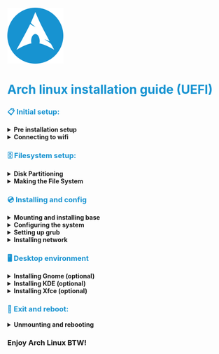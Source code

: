 ![Arch linux](logo.png)

<h1 style="color:#1793d1">Arch linux installation guide (UEFI)</h1>

<h3 style="color:#1793d1">📋 Initial setup:</h3>

<details>
  <summary>
    <strong>Pre installation setup</strong>
  </summary>

- `ls /usr/share/kbd/keymaps/**/*.map.gz | less` _list all the keymaps_
- default is `us` in case you want to change keymaps do `loadkeyes de-latin1` _example_
- `timedatectl set-ntp true` _enable ntp_
- `timedatectl status` _check ntp status_

</details>

<details>
  <summary>
    <strong>Connecting to wifi</strong>
  </summary>

You can check if you have internet connection by pining any ip address.

- `iwctl` _gets into the wifi iterface_
- `help` _to see available commands_
- `device list` _to see the available devices_
- `station` _< device > scan_
- `station < device > get-networks` _gets all the networks_
- (Connect on your prefered network)
- `station < device > connect < name >` _then input password_
- `station < device > show` _to see if you are connected_
- `exit`
- `ping archlinux.org` _to check if you are connected_

</details>

<h3 style="color:#1793d1">️🗄️️ Filesystem setup:</h3>

<details>
  <summary>
    <strong>Disk Partitioning</strong>
  </summary>

#### Creating the partitions

- `fdisk -l` _to list all the drives_
- `fdisk /dev/sda` _to partition our drive remember flag `m` for help_
- `g` _to create a gpt partition table_
- `n` _to create a new partition_
- `1` _to create a partition 1 (limit 128)_
- `Enter` _to go with default first sector_
- `+550M` _550M for EFI Partition_
- `n` _to create a new partition_
- `2` _to create a partition 2 (limit 128)_
- `Enter` _to go with default first sector_
- `+2G` _2G for Swap partition_
- `n` _to create a new partition_
- `3` _to create a partition 3 (limit 128)_
- `Enter` _to go with default first sector_
- `Enter` _to go with remaining space_

#### Changing partition types

- `t` _to change partition type `L` to list_
- `1` _to select partition 1_
- `1` _to change to EFI partition_
- `t` _to change partition type `L` to list_
- `2` _to select partition 2_
- `19` _to change to Linux Swap partition_
- `w` _to write all previous changes_

> _Note:_ Partition 3 is already Linux File System by default

</details>

<details>
  <summary>
    <strong>Making the File System</strong>
  </summary>

- `mkfs.fat -F32 /dev/sda1` _to make the EFI partition_
- `mkswap /dev/sda2` _to make the swap partition_
- `swapon /dev/sda2` _to activate the swap partition_
- `mkfs.ext4 /dev/sda3` _to make the Linux File System partition_

</details>

<h3 style="color:#1793d1">💿 Installing and config</h3>

<details>
  <summary>
    <strong>Mounting and installing base</strong>
  </summary>

- `mount /dev/sda3 /mnt` _to mount the Linux File System partition_
- `pacstrap /mnt base linux linux-firmware` _to install base_
- `genfstab -U /mnt >> /mnt/etc/fstab` _to create fstab_
- `arch-chroot /mnt` _to enter the new system_
</details>

<details>
  <summary>
    <strong>Configuring the system</strong>
  </summary>

- `ln -sf /usr/share/zoneinfo/Europe/Amsterdam /etc/localtime` _to set the timezone_
- `hwclock --systohc` _to set the hardware clock_

  > Uncomment your locale lines in `/etc/locale.gen`

- `pacman -S nano` _to install nano_
- `nano /etc/locale.gen` _to edit the locale_
- _uncomment the lines (en_US-UTF-8)_
- `locale-gen` _to generate the locale_
- `nano /etc/hostname` _to set the hostname (set the name you want)_
- `nano /etc/hosts` _to set the hosts (set the ip address you want)_
  Recommened list to hosts:

  - 127.0.0.1 localhost
  - ::1 localhost
  - 127.0.1.1 < hostname >.localdomain < hostname >

- `passwd` _to set the root password_
- `useradd -m < username > _to create your user_
- `passwd < username >` _to set the password_
- `usermod -aG wheel,audio,video,optical,power,storage,scanner < username >` _to add the user to the groups_
- `pacman -S sudo` _to install sudo_
- `EDITOR=nano visudo` _to edit the sudoers file_
  > Find the line to uncomment the %wheel group

</details>

<details>
 <summary>
   <strong>Setting up grub</strong>
  </summary>

- `pacman -S grub` _to install grub_
- `pacman -S efibootmgr dosfstools os-prober mtools` _to install the needed packages_
- `mkdir /boot/efi` _to create the efi directory_
- `mount /dev/sda1 /boot/efi` _to mount the efi partition_
- `grub-install --target=x86_64-efi --bootloader-id=grub_uefi --recheck` _to install grub_
- `grub-mkconfig -o /boot/grub/grub.cfg` _to create the grub.cfg file_
</details>

<details>
  <summary>
    <strong>Installing network</strong>
  </summary>

- `pacman -S networkmanager` _to install networkmanager_
- `systemctl enable NetworkManager` _to enable networkmanager_
</details>

<h3 style="color:#1793d1">🖥️ Desktop environment</h3>

<details>
  <summary>
    <strong>Installing Gnome (optional)</strong>
  </summary>

- `pacman -S xorg gnome gnome-shell gdm` _to install gnome_
- `systemctl enable gdm` _to enable gdm_
</details>

<details>
  <summary>
    <strong>Installing KDE (optional)</strong>
  </summary>

- `pacman -S xorg plasma kde-applications sddm` _to install kde_
- `systemctl enable sddm` _to enable sddm_
</details>

<details>
  <summary>
    <strong>Installing Xfce (optional)</strong>
  </summary>

- `pacman -S xfce4 xfce4-goodies` _to install xfce_
</details>

<h3 style="color:#1793d1">👋 Exit and reboot:</h3>

<details>
  <summary>
    <strong>Unmounting and rebooting</strong>
  </summary>

- `exit` _to exit arch chroot_
- `umount -l /mnt` _to unmount the partition_
- `reboot` _to reboot_
</details>

### Enjoy Arch Linux BTW!

